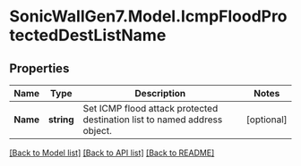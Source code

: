 # SonicWallGen7.Model.IcmpFloodProtectedDestListName

## Properties

Name | Type | Description | Notes
------------ | ------------- | ------------- | -------------
**Name** | **string** | Set ICMP flood attack protected destination list to named address object. | [optional] 

[[Back to Model list]](../README.md#documentation-for-models) [[Back to API list]](../README.md#documentation-for-api-endpoints) [[Back to README]](../README.md)

